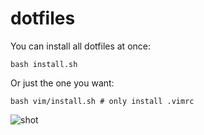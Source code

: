 # dotfiles

You can install all dotfiles at once:

```shell
bash install.sh
```

Or just the one you want:

```shell
bash vim/install.sh # only install .vimrc
```

![shot](https://github.com/pablopunk/art/raw/master/dotfiles.gif)
